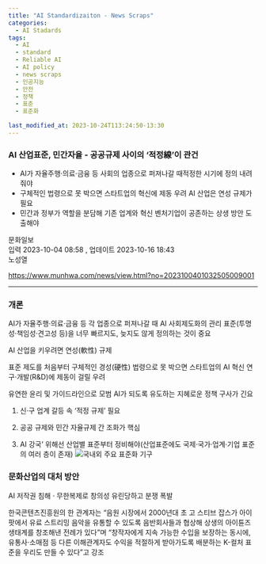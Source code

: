```yaml
---
title: "AI Standardizaiton - News Scraps"
categories:
  - AI Stadards
tags:
  - AI
  - standard
  - Reliable AI
  - AI policy
  - news scraps
  - 인공지능
  - 안전
  - 정책
  - 표준
  - 표준화

last_modified_at: 2023-10-24T113:24:50-13:30
---
```


### AI 산업표준, 민간자율 - 공공규제 사이의 ‘적정線’이 관건

* AI가 자율주행·의료·금융 등 사회의 업종으로 퍼져나갈 때적정한 시기에 정의 내려줘야
* 구체적인 법령으로 못 박으면 스타트업의 혁신에 제동 우려 AI 산업은 연성 규제가 필요
* 민간과 정부가 역할을 분담해 기존 업계와 혁신 벤처기업이 공존하는 상생 방안 도출해야


문화일보
<br> 입력 2023-10-04 08:58 , 업데이트 2023-10-16 18:43
<br> 노성열

https://www.munhwa.com/news/view.html?no=2023100401032505009001

_______________

### 개론

AI가 자율주행·의료·금융 등 각 업종으로 퍼져나갈 때 AI 사회제도화의 관리 표준(투명성·책임성·견고성 등)을 너무 빠르지도, 늦지도 않게 정의하는 것이 중요

AI 산업을 키우려면 연성(軟性) 규제

표준 제도를 처음부터 구체적인 경성(硬性) 법령으로 못 박으면 스타트업의 AI 혁신 연구·개발(R&D)에 제동이 걸릴 우려

유연한 윤리 및 가이드라인으로 모범 AI가 되도록 유도하는 지혜로운 정책 구사가 긴요

1. 신·구 업계 갈등 속 ‘적정 규제’ 필요
   
2. 공공 규제와 민간 자율규제 간 조화가 핵심 

3. AI 강국’ 위해선 산업별 표준부터 정비해야(산업표준에도 국제·국가·업계·기업 표준의 여러 층이 존재)
    ![국내외 주요 표준화 기구](https://image.munhwa.com/gen_news/202310/20231004010325050090012_b.jpg?v=20231024130307)


### 문화산업의 대처 방안

AI 저작권 침해 · 무한복제로 창의성 유린당하고 분쟁 폭발

한국콘텐츠진흥원의 한 관계자는 “음원 시장에서 2000년대 초 고 스티브 잡스가 아이팟에서 유료 스트리밍 음악을 유통할 수 있도록 음반회사들과 협상해 상생의 아이튠즈 생태계를 창조해낸 전례가 있다”며 “창작자에게 지속 가능한 수입을 보장하는 동시에, 유통사·소매점 등 다른 이해관계자도 수익을 적절하게 받아가도록 배분하는 K-컬처 표준을 우리도 만들 수 있다”고 강조





